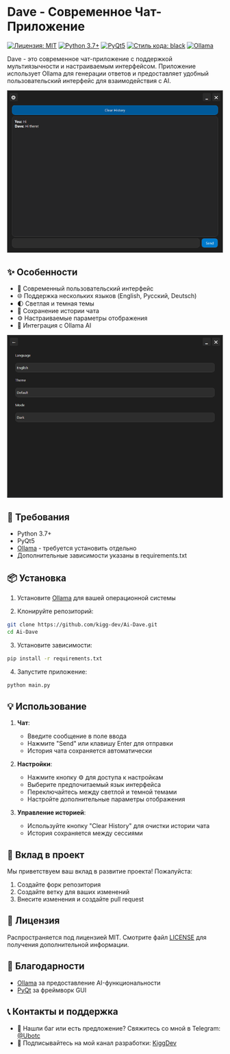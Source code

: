 # Dave - Современное Чат-Приложение

[![Лицензия: MIT](https://img.shields.io/badge/Лицензия-MIT-yellow.svg)](https://opensource.org/licenses/MIT)
[![Python 3.7+](https://img.shields.io/badge/python-3.7+-blue.svg)](https://www.python.org/downloads/)
[![PyQt5](https://img.shields.io/badge/GUI-PyQt5-green.svg)](https://pypi.org/project/PyQt5/)
[![Стиль кода: black](https://img.shields.io/badge/стиль%20кода-black-000000.svg)](https://github.com/psf/black)
[![Ollama](https://img.shields.io/badge/AI-Ollama-red.svg)](https://ollama.com)

Dave - это современное чат-приложение с поддержкой мультиязычности и настраиваемым интерфейсом. Приложение использует Ollama для генерации ответов и предоставляет удобный пользовательский интерфейс для взаимодействия с AI.

![Интерфейс чата](img/chat.png)

## ✨ Особенности

- 🎨 Современный пользовательский интерфейс
- 🌐 Поддержка нескольких языков (English, Русский, Deutsch)
- 🌓 Светлая и темная темы
- 💾 Сохранение истории чата
- ⚙️ Настраиваемые параметры отображения
- 🤖 Интеграция с Ollama AI

![Настройки](img/settings.png)

## 🚀 Требования

- Python 3.7+
- PyQt5
- [Ollama](https://ollama.com/download) - требуется установить отдельно
- Дополнительные зависимости указаны в requirements.txt

## 📦 Установка

1. Установите [Ollama](https://ollama.com/download) для вашей операционной системы

2. Клонируйте репозиторий:
```bash
git clone https://github.com/kigg-dev/Ai-Dave.git
cd Ai-Dave
```

3. Установите зависимости:
```bash
pip install -r requirements.txt
```

4. Запустите приложение:
```bash
python main.py
```

## 💡 Использование

1. **Чат**:
   - Введите сообщение в поле ввода
   - Нажмите "Send" или клавишу Enter для отправки
   - История чата сохраняется автоматически

2. **Настройки**:
   - Нажмите кнопку ⚙️ для доступа к настройкам
   - Выберите предпочитаемый язык интерфейса
   - Переключайтесь между светлой и темной темами
   - Настройте дополнительные параметры отображения

3. **Управление историей**:
   - Используйте кнопку "Clear History" для очистки истории чата
   - История сохраняется между сессиями

## 🤝 Вклад в проект

Мы приветствуем ваш вклад в развитие проекта! Пожалуйста:

1. Создайте форк репозитория
2. Создайте ветку для ваших изменений
3. Внесите изменения и создайте pull request

## 📝 Лицензия

Распространяется под лицензией MIT. Смотрите файл [LICENSE](LICENSE) для получения дополнительной информации.

## 🙏 Благодарности

- [Ollama](https://ollama.com) за предоставление AI-функциональности
- [PyQt](https://riverbankcomputing.com/software/pyqt/) за фреймворк GUI

## 📞 Контакты и поддержка

- 🐛 Нашли баг или есть предложение? Свяжитесь со мной в Telegram: [@Ubotc](https://t.me/Ubotc)
- 📢 Подписывайтесь на мой канал разработки: [KiggDev](https://t.me/KiggDev)
